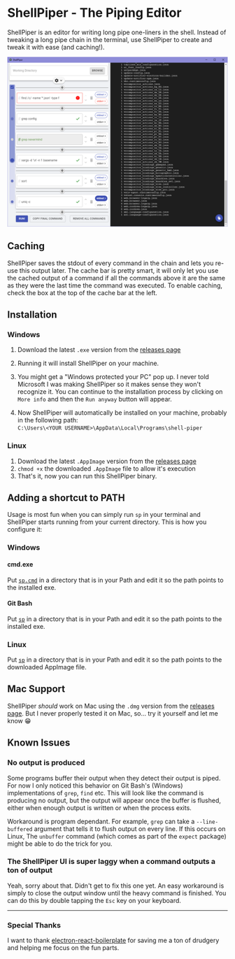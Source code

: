 # ShellPiper - The Piping Editor

ShellPiper is an editor for writing long pipe one-liners in the shell.
Instead of tweaking a long pipe chain in the terminal, use ShellPiper to create and tweak it with ease (and caching!).

![shellpiper](/pictures/shellpiper1.png)

## Caching

ShellPiper saves the stdout of every command in the chain and lets you re-use this output later.
The cache bar is pretty smart, it will only let you use the cached output of a command if all the commands above it are the same as they were the last time the command was executed.
To enable caching, check the box at the top of the cache bar at the left.

## Installation

### Windows

1. Download the latest `.exe` version from the [releases page](https://github.com/TheYarin/ShellPiper/releases)

1. Running it will install ShellPiper on your machine.

1. You might get a "Windows protected your PC" pop up. I never told Microsoft I was making ShellPiper so it makes sense they won't recognize it. You can continue to the installation process by clicking on `More info` and then the `Run anyway` button will appear.

1. Now ShellPiper will automatically be installed on your machine, probably in the following path:  
   `C:\Users\<YOUR USERNAME>\AppData\Local\Programs\shell-piper`

### Linux

1. Download the latest `.AppImage` version from the [releases page](https://github.com/TheYarin/ShellPiper/releases)
1. `chmod +x` the downloaded `.AppImage` file to allow it's execution
1. That's it, now you can run this ShellPiper binary.

## Adding a shortcut to PATH

Usage is most fun when you can simply run `sp` in your terminal and ShellPiper starts running from your current directory. This is how you configure it:

### Windows

#### cmd.exe

Put [`sp.cmd`](/shortcut-examples/sp.cmd) in a directory that is in your Path and edit it so the path points to the installed exe.

#### Git Bash

Put [`sp`](/shortcut-examples/sp) in a directory that is in your Path and edit it so the path points to the installed exe.

### Linux

Put [`sp`](/shortcut-examples/sp) in a directory that is in your Path and edit it so the path points to the downloaded AppImage file.

## Mac Support

ShellPiper _should_ work on Mac using the `.dmg` version from the [releases page](https://github.com/TheYarin/ShellPiper/releases). But I never properly tested it on Mac, so... try it yourself and let me know 😁

## Known Issues

### No output is produced

Some programs buffer their output when they detect their output is piped. For now I only noticed this behavior on Git Bash's (Windows) implementations of `grep`, `find` etc. This will look like the command is producing no output, but the output will appear once the buffer is flushed, either when enough output is written or when the process exits.

Workaround is program dependant. For example, `grep` can take a `--line-buffered` argument that tells it to flush output on every line.
If this occurs on Linux, The `unbuffer` command (which comes as part of the `expect` package) might be able to do the trick for you.

### The ShellPiper UI is super laggy when a command outputs a ton of output

Yeah, sorry about that. Didn't get to fix this one yet. An easy workaround is simply to close the output window until the heavy command is finished. You can do this by double tapping the `Esc` key on your keyboard.

---

### Special Thanks

I want to thank [electron-react-boilerplate](https://electron-react-boilerplate.js.org/) for saving me a ton of drudgery and helping me focus on the fun parts.
